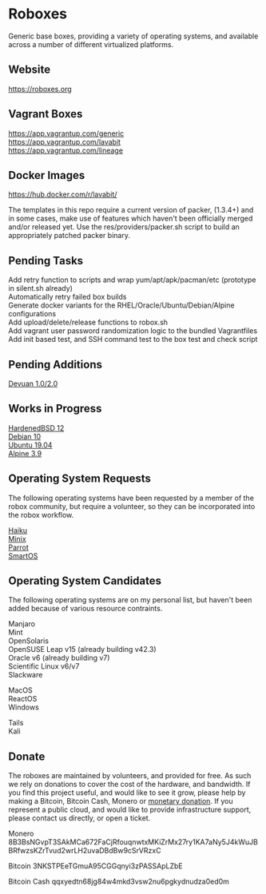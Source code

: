 
# Roboxes

Generic base boxes, providing a variety of operating systems, and available across a number of different virtualized platforms.

## Website
https://roboxes.org  

## Vagrant Boxes  
https://app.vagrantup.com/generic  
https://app.vagrantup.com/lavabit  
https://app.vagrantup.com/lineage  

## Docker Images  
https://hub.docker.com/r/lavabit/  

The templates in this repo require a current version of packer, (1.3.4+) and in some cases, make use of features which haven't been officially merged and/or released yet. Use the res/providers/packer.sh script to build an appropriately patched packer binary.

## Pending Tasks

Add retry function to scripts and wrap yum/apt/apk/pacman/etc (prototype in silent.sh already)  
Automatically retry failed box builds  
Generate docker variants for the RHEL/Oracle/Ubuntu/Debian/Alpine configurations  
Add upload/delete/release functions to robox.sh  
Add vagrant user password randomization logic to the bundled Vagrantfiles  
Add init based test, and SSH command test to the box test and check script  

## Pending Additions

[Devuan 1.0/2.0](https://devuan.org/)  

## Works in Progress

[HardenedBSD 12](https://hardenedbsd.org/)  
[Debian 10](https://wiki.debian.org/DebianBuster)  
[Ubuntu 19.04](https://wiki.ubuntu.com/DiscoDingo)  
[Alpine 3.9](https://www.alpinelinux.org)  

## Operating System Requests

The following operating systems have been requested by a member of the robox community, but require a volunteer, so they can be incorporated into the robox workflow.

[Haiku](https://www.haiku-os.org/get-haiku/)  
[Minix](https://www.minix3.org/)  
[Parrot](https://www.parrotsec.org/)  
[SmartOS](https://www.joyent.com/smartos)

## Operating System Candidates

The following operating systems are on my personal list, but haven't been added because of various resource contraints.

Manjaro  
Mint  
OpenSolaris  
OpenSUSE Leap v15 (already building v42.3)  
Oracle v6 (already building v7)  
Scientific Linux v6/v7  
Slackware  

MacOS  
ReactOS  
Windows  

Tails  
Kali  

## Donate

The roboxes are maintained by volunteers, and provided for free. As such we rely on donations to cover the cost of the hardware, and bandwidth. If you find this project useful, and would like to see it grow, please help by making a Bitcoin, Bitcoin Cash, Monero or [monetary donation](https://www.paypal.com/cgi-bin/webscr?cmd=_s-xclick&hosted_button_id=99THGS6F4HGLU&source=url). If you represent a public cloud, and would like to provide infrastructure support, please contact us directly, or open a ticket.

Monero
8B3BsNGvpT3SAkMCa672FaCjRfouqnwtxMKiZrMx27ry1KA7aNy5J4kWuJBBRfwzsKZrTvud2wrLH2uvaDBdBw9cSrVRzxC

Bitcoin
3NKSTPEeTGmuA95CGGqnyi3zPASSApLZbE

Bitcoin Cash
qqxyedtn68jg84w4mkd3vsw2nu6pgkydnudza0ed0m
